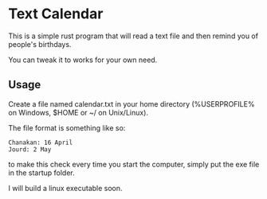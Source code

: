 # Text Calendar

This is a simple rust program that will read a text file and then remind you of people's birthdays. 

You can tweak it to works for your own need.

## Usage
Create a file named calendar.txt in your home directory (%USERPROFILE% on Windows, $HOME or ~/ on Unix/Linux).

The file format is something like so:

```
Chanakan: 16 April
Jourd: 2 May
```

to make this check every time you start the computer, simply put the exe file in the startup folder.

I will build a linux executable soon.
